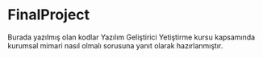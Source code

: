 # FinalProject
Burada yazılmış olan kodlar Yazılım Geliştirici Yetiştirme kursu kapsamında kurumsal mimari nasıl olmalı sorusuna yanıt olarak hazırlanmıştır.
